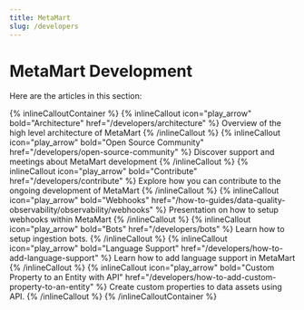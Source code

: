 ```yaml
---
title: MetaMart
slug: /developers
---
```


# MetaMart Development

Here are the articles in this section:

{% inlineCalloutContainer %}
  {% inlineCallout
    icon="play_arrow"
    bold="Architecture"
    href="/developers/architecture" %}
    Overview of the high level architecture of MetaMart 
  {% /inlineCallout %}
  {% inlineCallout
    icon="play_arrow"
    bold="Open Source Community"
    href="/developers/open-source-community" %}
    Discover support and meetings about MetaMart development 
  {% /inlineCallout %}
  {% inlineCallout
    icon="play_arrow"
    bold="Contribute"
    href="/developers/contribute" %}
    Explore how you can contribute to the ongoing development of MetaMart
  {% /inlineCallout %}
  {% inlineCallout
    icon="play_arrow"
    bold="Webhooks"
    href="/how-to-guides/data-quality-observability/observability/webhooks" %}
    Presentation on how to setup webhooks within MetaMart
  {% /inlineCallout %}
  {% inlineCallout
    icon="play_arrow"
    bold="Bots"
    href="/developers/bots" %}
    Learn how to setup ingestion bots.
  {% /inlineCallout %}
  {% inlineCallout
    icon="play_arrow"
    bold="Language Support"
    href="/developers/how-to-add-language-support" %}
    Learn how to add language support in MetaMart
  {% /inlineCallout %}
    {% inlineCallout
    icon="play_arrow"
    bold="Custom Property to an Entity with API"
    href="/developers/how-to-add-custom-property-to-an-entity" %}
    Create custom properties to data assets using API.
  {% /inlineCallout %}
{% /inlineCalloutContainer %}
